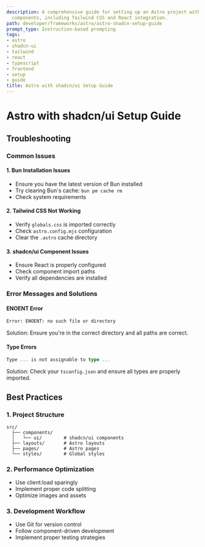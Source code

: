 ```yaml
---
description: A comprehensive guide for setting up an Astro project with shadcn/ui
  components, including Tailwind CSS and React integration.
path: developer/frameworks/astro/astro-shadcn-setup-guide
prompt_type: Instruction-based prompting
tags:
- astro
- shadcn-ui
- tailwind
- react
- typescript
- frontend
- setup
- guide
title: Astro with shadcn/ui Setup Guide
---
```


# Astro with shadcn/ui Setup Guide

## Troubleshooting

### Common Issues

#### 1. Bun Installation Issues
- Ensure you have the latest version of Bun installed
- Try clearing Bun's cache: `bun pm cache rm`
- Check system requirements

#### 2. Tailwind CSS Not Working
- Verify `globals.css` is imported correctly
- Check `astro.config.mjs` configuration
- Clear the `.astro` cache directory

#### 3. shadcn/ui Component Issues
- Ensure React is properly configured
- Check component import paths
- Verify all dependencies are installed

### Error Messages and Solutions

#### ENOENT Error
```bash
Error: ENOENT: no such file or directory
```
Solution: Ensure you're in the correct directory and all paths are correct.

#### Type Errors
```typescript
Type ... is not assignable to type ...
```
Solution: Check your `tsconfig.json` and ensure all types are properly imported.

## Best Practices

### 1. Project Structure
```
src/
  ├── components/
  │   └── ui/        # shadcn/ui components
  ├── layouts/       # Astro layouts
  ├── pages/         # Astro pages
  └── styles/        # Global styles
```

### 2. Performance Optimization
- Use client:load sparingly
- Implement proper code splitting
- Optimize images and assets

### 3. Development Workflow
- Use Git for version control
- Follow component-driven development
- Implement proper testing strategies 
